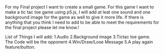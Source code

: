 For my Final project I want to create a small game. For this game I want to make a tic tac toe game using p5.js, I will add at leat one sound and one background image for the game as well to give it more life. If there is anything that you think I need to add to be able to meet the requirements for the final project please let me know.!

List of Things I will add:
1.Audio
2.Background image
3.Tictac toe game. The Code will be the opponent
4.Win/Draw/Lose Message
5.A play again feature/button.